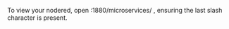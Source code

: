 To view your nodered, open <davraServer>:1880/microservices<yourMicroservice>/  , ensuring the last slash character is present.
